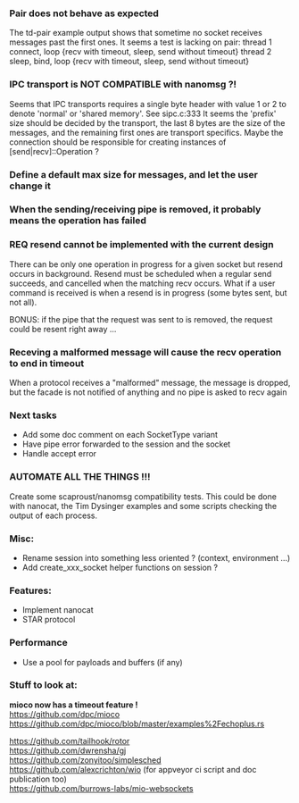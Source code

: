 ### Pair does not behave as expected
The td-pair example output shows that sometime no socket receives messages past the first ones.
It seems a test is lacking on pair: 
thread 1 connect, loop {recv with timeout, sleep, send without timeout}
thread 2 sleep, bind, loop {recv with timeout, sleep, send without timeout}

### IPC transport is NOT COMPATIBLE with nanomsg ?!
Seems that IPC transports requires a single byte header with value 1 or 2 to denote 'normal' or 'shared memory'. See sipc.c:333
It seems the 'prefix' size should be decided by the transport, the last 8 bytes are the size of the messages, and the remaining first ones are transport specifics.
Maybe the connection should be responsible for creating instances of [send|recv]::Operation ?

### Define a default max size for messages, and let the user change it

### When the sending/receiving pipe is removed, it probably means the operation has failed

### REQ resend cannot be implemented with the current design
There can be only one operation in progress for a given socket but resend occurs in background.
Resend must be scheduled when a regular send succeeds, and cancelled when the matching recv occurs.
What if a user command is received is when a resend is in progress (some bytes sent, but not all).

BONUS: if the pipe that the request was sent to is removed, the request could be resent right away ...

### Receving a malformed message will cause the recv operation to end in timeout
When a protocol receives a "malformed" message, the message is dropped, but the facade is not notified of anything and no pipe is asked to recv again

### Next tasks
- Add some doc comment on each SocketType variant
- Have pipe error forwarded to the session and the socket
- Handle accept error

### AUTOMATE ALL THE THINGS !!!
Create some scaproust/nanomsg compatibility tests.
This could be done with nanocat, the Tim Dysinger examples and some scripts checking the output of each process.

### Misc:
- Rename session into something less oriented ? (context, environment ...)
- Add create_xxx_socket helper functions on session ?

### Features:
- Implement nanocat
- STAR protocol

### Performance
- Use a pool for payloads and buffers (if any)

### Stuff to look at:
**mioco now has a timeout feature !**  
https://github.com/dpc/mioco  
https://github.com/dpc/mioco/blob/master/examples%2Fechoplus.rs  

https://github.com/tailhook/rotor  
https://github.com/dwrensha/gj  
https://github.com/zonyitoo/simplesched  
https://github.com/alexcrichton/wio (for appveyor ci script and doc publication too)  
https://github.com/burrows-labs/mio-websockets  
